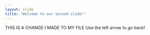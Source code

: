 ```yaml
---
layout: slide
title: "Welcome to our second slide!"
---
```

THIS IS A CHANGE I MADE TO MY FILE 
Use the left arrow to go back!